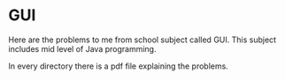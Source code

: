 # GUI
 
Here are the problems  to me from school subject called GUI.
This subject includes mid level of Java programming.

In every directory there is a pdf file explaining the problems.
